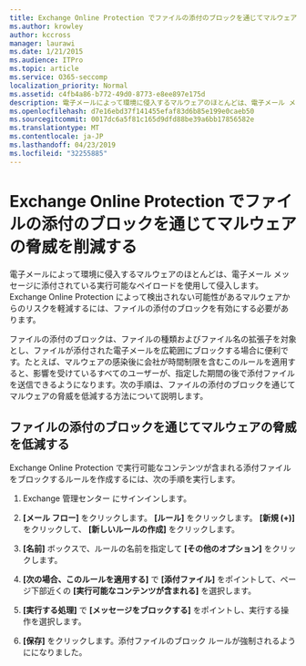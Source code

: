 ```yaml
---
title: Exchange Online Protection でファイルの添付のブロックを通じてマルウェアの脅威を削減する
ms.author: krowley
author: kccross
manager: laurawi
ms.date: 1/21/2015
ms.audience: ITPro
ms.topic: article
ms.service: O365-seccomp
localization_priority: Normal
ms.assetid: c4fb4a86-b772-49d0-8773-e8ee897e175d
description: 電子メールによって環境に侵入するマルウェアのほとんどは、電子メール メッセージに添付されている実行可能なペイロードを使用して侵入します。Exchange Online Protection によって検出されない可能性があるマルウェアからのリスクを軽減するには、ファイルの添付のブロックを有効にする必要があります。
ms.openlocfilehash: d7e16ebd37f141455efaf83d6b85e199e0caeb50
ms.sourcegitcommit: 0017dc6a5f81c165d9dfd88be39a6bb17856582e
ms.translationtype: MT
ms.contentlocale: ja-JP
ms.lasthandoff: 04/23/2019
ms.locfileid: "32255885"
---
```

# <a name="reducing-malware-threats-through-file-attachment-blocking-in-exchange-online-protection"></a>Exchange Online Protection でファイルの添付のブロックを通じてマルウェアの脅威を削減する

電子メールによって環境に侵入するマルウェアのほとんどは、電子メール メッセージに添付されている実行可能なペイロードを使用して侵入します。Exchange Online Protection によって検出されない可能性があるマルウェアからのリスクを軽減するには、ファイルの添付のブロックを有効にする必要があります。 
  
ファイルの添付のブロックは、ファイルの種類およびファイル名の拡張子を対象とし、ファイルが添付された電子メールを広範囲にブロックする場合に便利です。たとえば、マルウェアの感染後に会社が時間制限を含むこのルールを適用すると、影響を受けているすべてのユーザーが、指定した期間の後で添付ファイルを送信できるようになります。次の手順は、ファイルの添付のブロックを通じてマルウェアの脅威を低減する方法について説明します。 
  
## <a name="reducing-malware-threats-through-file-attachment-blocking"></a>ファイルの添付のブロックを通じてマルウェアの脅威を低減する

Exchange Online Protection で実行可能なコンテンツが含まれる添付ファイルをブロックするルールを作成するには、次の手順を実行します。
  
1. Exchange 管理センター にサインインします。
    
2. **[メール フロー]** をクリックします。 **[ルール]** をクリックします。 **[新規 (+)]** をクリックして、 **[新しいルールの作成]** をクリックします。 
    
3. **[名前]** ボックスで、ルールの名前を指定して **[その他のオプション]** をクリックします。 
    
4. **[次の場合、このルールを適用する]** で **[添付ファイル]** をポイントして、ページ下部近くの **[実行可能なコンテンツが含まれる]** を選択します。 
    
5. **[実行する処理]** で **[メッセージをブロックする]** をポイントし、実行する操作を選択します。 
    
6. **[保存]** をクリックします。添付ファイルのブロック ルールが強制されるようにになりました。 
    
